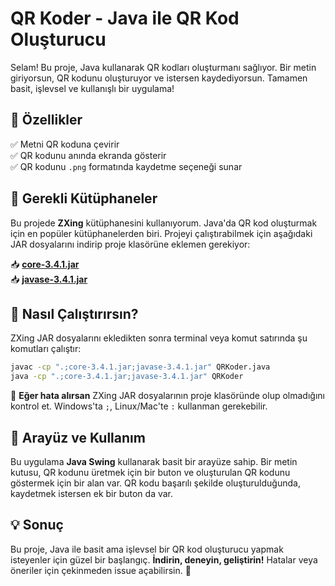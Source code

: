 # QR Koder - Java ile QR Kod Oluşturucu  

Selam! Bu proje, Java kullanarak QR kodları oluşturmanı sağlıyor. Bir metin giriyorsun, QR kodunu oluşturuyor ve istersen kaydediyorsun. Tamamen basit, işlevsel ve kullanışlı bir uygulama!  

## 📌 Özellikler  
✅ Metni QR koduna çevirir  
✅ QR kodunu anında ekranda gösterir  
✅ QR kodunu `.png` formatında kaydetme seçeneği sunar  

## 🔧 Gerekli Kütüphaneler  
Bu projede **ZXing** kütüphanesini kullanıyorum. Java'da QR kod oluşturmak için en popüler kütüphanelerden biri. Projeyi çalıştırabilmek için aşağıdaki JAR dosyalarını indirip proje klasörüne eklemen gerekiyor:  

📥 **[core-3.4.1.jar](https://repo1.maven.org/maven2/com/google/zxing/core/3.4.1/core-3.4.1.jar)**  
📥 **[javase-3.4.1.jar](https://repo1.maven.org/maven2/com/google/zxing/javase/3.4.1/javase-3.4.1.jar)**  

## 🚀 Nasıl Çalıştırırsın?  
ZXing JAR dosyalarını ekledikten sonra terminal veya komut satırında şu komutları çalıştır:  

```sh
javac -cp ".;core-3.4.1.jar;javase-3.4.1.jar" QRKoder.java
java -cp ".;core-3.4.1.jar;javase-3.4.1.jar" QRKoder
```

📌 **Eğer hata alırsan** ZXing JAR dosyalarının proje klasöründe olup olmadığını kontrol et. Windows'ta `;`, Linux/Mac'te `:` kullanman gerekebilir.  

## 🎨 Arayüz ve Kullanım  
Bu uygulama **Java Swing** kullanarak basit bir arayüze sahip. Bir metin kutusu, QR kodunu üretmek için bir buton ve oluşturulan QR kodunu göstermek için bir alan var. QR kodu başarılı şekilde oluşturulduğunda, kaydetmek istersen ek bir buton da var.  

## 💡 Sonuç  
Bu proje, Java ile basit ama işlevsel bir QR kod oluşturucu yapmak isteyenler için güzel bir başlangıç. **İndirin, deneyin, geliştirin!** Hatalar veya öneriler için çekinmeden issue açabilirsin. 🚀
